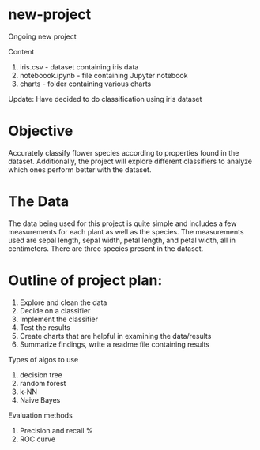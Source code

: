 # new-project
Ongoing new project



Content
1.  iris.csv - dataset containing iris data
2.  noteboook.ipynb - file containing Jupyter notebook
3.  charts - folder containing various charts


Update:  Have decided to do classification using iris dataset

# Objective
Accurately classify flower species according to properties found in the dataset.  Additionally, the project will explore different classifiers to analyze which ones perform better with the dataset.

# The Data
The data being used for this project is quite simple and includes a few measurements for each plant as well as the species.  The measurements used are sepal length, sepal width, petal length, and petal width, all in centimeters.  There are three species present in the dataset.

# Outline of project plan:
1.  Explore and clean the data
2.  Decide on a classifier 
3.  Implement the classifier
4.  Test the results
5.  Create charts that are helpful in examining the data/results
5.  Summarize findings, write a readme file containing results

Types of algos to use 
1. decision tree
2. random forest
3. k-NN
4. Naive Bayes


Evaluation methods
1. Precision and recall %
2. ROC curve
